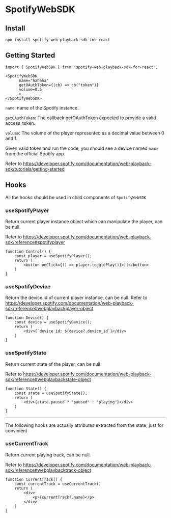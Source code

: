 # SpotifyWebSDK

## Install
`npm install spotify-web-playback-sdk-for-react`

## Getting Started
```TS
import { SpotifyWebSDK } from "spotify-web-playback-sdk-for-react";

<SpotifyWebSDK
      name="hahaha"
      getOAuthToken={(cb) => cb("token")}
      volume=0.5
      >
</SpotifyWebSDK>
```
`name`: name of the Spotify instance.

`getOAuthToken`: The callback getOAuthToken expected to provide a valid access_token.

`volume`: The volume of the player represented as a decimal value between 0 and 1.

Given valid token and run the code, you should see a device named `name` from the official Spotify app.

Refer to https://developer.spotify.com/documentation/web-playback-sdk/tutorials/getting-started
## Hooks
All the hooks should be used in child components of `SpotifyWebSDK`

### useSpotifyPlayer
Return current player instance object which can manipulate the player, can be null.

Refer to https://developer.spotify.com/documentation/web-playback-sdk/reference#spotifyplayer
```TS
function Control() {
    const player = useSpotifyPlayer();
    return (
        <button onClick={() => player.togglePlay()}>||</button>
    )
}
```

### useSpotifyDevice
Return the device id of current player instance, can be null.
Refer to https://developer.spotify.com/documentation/web-playback-sdk/reference#webplaybackplayer-object
```TS
function Device() {
    const device = useSpotifyDevice();
    return (
        <div>{`device id: ${device?.device_id`}</div>
    )
}

```

### useSpotifyState
Return current state of the player, can be null.

Refer to https://developer.spotify.com/documentation/web-playback-sdk/reference#webplaybackstate-object
```TS
function State() {
    const state = useSpotifyState();
    return (
        <div>{state.paused ? "paused" : "playing"}</div>
    )
}
```
---

The following hooks are actually attributes extracted from the state, just for convinient

### useCurrentTrack
Return current playing track, can be null.

Refer to https://developer.spotify.com/documentation/web-playback-sdk/reference#webplaybacktrack-object
```TS
function CurrentTrack() {
    const currentTrack = useCurrentTrack()
    return (
        <div>
            <p>{currentTrack?.name}</p>
        </div>
    )
}
```